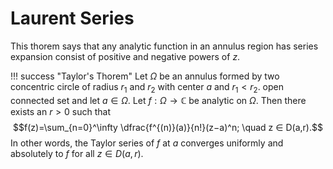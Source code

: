 # Laurent Series

This thorem says that any analytic function in an annulus region has series expansion consist of positive and negative powers of $z$.

!!! success "Taylor's Thorem"
     Let $\Omega$ be an annulus formed by two concentric circle of radius $r_1$ and $r_2$ with center $a$ and $r_1 < r_2$. open connected set and let $a\in \Omega$. Let $f:\Omega→\mathbb{C}$ be analytic on $\Omega$. Then there exists an $r>0$ such that
     $$f(z)=\sum_{n=0}^\infty \dfrac{f^{(n)}(a)}{n!}(z−a)^n; \quad z ∈ D(a,r).$$
     In other words, the Taylor series of $f$ at $a$ converges uniformly and absolutely to $f$ for all $z∈D(a,r)$.
